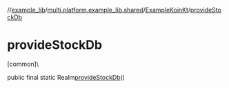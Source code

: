 //[example_lib](../../../index.md)/[multi.platform.example_lib.shared](../index.md)/[ExampleKoinKt](index.md)/[provideStockDb](provide-stock-db.md)

# provideStockDb

[common]\

public final static Realm[provideStockDb](provide-stock-db.md)()
